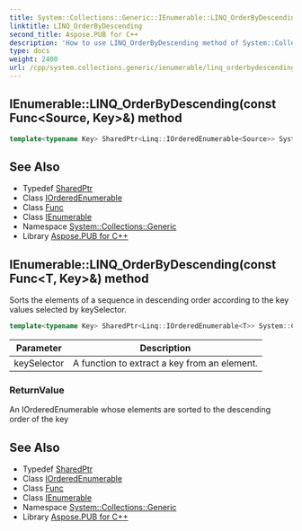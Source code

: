 ```yaml
---
title: System::Collections::Generic::IEnumerable::LINQ_OrderByDescending method
linktitle: LINQ_OrderByDescending
second_title: Aspose.PUB for C++
description: 'How to use LINQ_OrderByDescending method of System::Collections::Generic::IEnumerable class in C++.'
type: docs
weight: 2400
url: /cpp/system.collections.generic/ienumerable/linq_orderbydescending/
---
```

## IEnumerable::LINQ_OrderByDescending(const Func\<Source, Key\>\&) method




```cpp
template<typename Key> SharedPtr<Linq::IOrderedEnumerable<Source>> System::Collections::Generic::IEnumerable<T>::LINQ_OrderByDescending(const Func<Source, Key> &keySelector)
```

## See Also

* Typedef [SharedPtr](../../../system/sharedptr/)
* Class [IOrderedEnumerable](../../../system.linq/iorderedenumerable/)
* Class [Func](../../../system/func/)
* Class [IEnumerable](../)
* Namespace [System::Collections::Generic](../../)
* Library [Aspose.PUB for C++](../../../)
## IEnumerable::LINQ_OrderByDescending(const Func\<T, Key\>\&) method


Sorts the elements of a sequence in descending order according to the key values selected by keySelector.

```cpp
template<typename Key> SharedPtr<Linq::IOrderedEnumerable<T>> System::Collections::Generic::IEnumerable<T>::LINQ_OrderByDescending(const Func<T, Key> &keySelector)
```


| Parameter | Description |
| --- | --- |
| keySelector | A function to extract a key from an element. |

### ReturnValue

An IOrderedEnumerable whose elements are sorted to the descending order of the key

## See Also

* Typedef [SharedPtr](../../../system/sharedptr/)
* Class [IOrderedEnumerable](../../../system.linq/iorderedenumerable/)
* Class [Func](../../../system/func/)
* Class [IEnumerable](../)
* Namespace [System::Collections::Generic](../../)
* Library [Aspose.PUB for C++](../../../)
